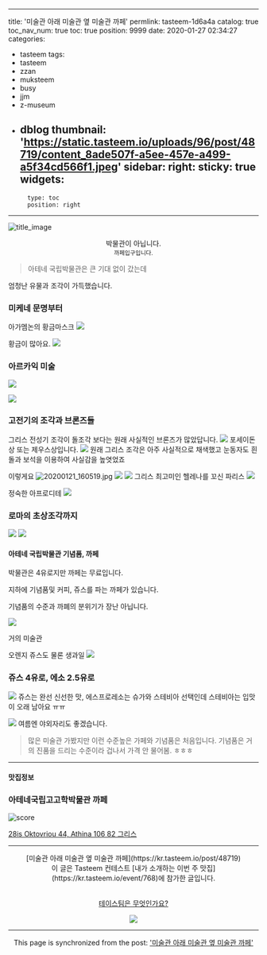 
---
title: '미술관 아래 미술관 옆 미술관 까페'
permlink: tasteem-1d6a4a
catalog: true
toc_nav_num: true
toc: true
position: 9999
date: 2020-01-27 02:34:27
categories:
- tasteem
tags:
- tasteem
- zzan
- muksteem
- busy
- jjm
- z-museum
- dblog
thumbnail: 'https://static.tasteem.io/uploads/96/post/48719/content_8ade507f-a5ee-457e-a499-a5f34cd566f1.jpeg'
sidebar:
    right:
        sticky: true
widgets:
    -
        type: toc
        position: right
---


![title_image](https://static.tasteem.io/uploads/96/post/48719/content_8ade507f-a5ee-457e-a499-a5f34cd566f1.jpeg)
<br/>

<center>박물관이 아닙니다.</center>
<center><sup> 까페입구입니다.</sup></center>

> 아테네 국립박물관은 큰 기대 없이 갔는데

엄청난 유물과 조각이 가득했습니다.
### 미케네 문명부터
아가멤논의 황금마스크
![](https://cdn.steemitimages.com/DQmdFNFNAgDz8Q4dn6VAZS4QG7BDQaWDiiZ3DrLE5Fw5vZC/image.png)

황금이 많아요.
![](https://cdn.steemitimages.com/DQmXutHLuVBPD75tDRfd4w2DH3kTwVPUSeXD37wki5eWaW4/image.png)

### 아르카익 미술
![](https://cdn.steemitimages.com/DQmSu7KpwR1xFoj1HHANk7y5z73opgV9Dbxqri6LYCjNRz1/image.png)

![](https://cdn.steemitimages.com/DQmTD3bCJfFZ7UHb6ixpMaKWcqog3HVussJcuC3QDNqpNnN/image.png)

### 고전기의 조각과 브론즈들

그리스 전성기 조각이 돌조각 보다는 원래 사실적인 브론즈가 많았답니다.
![](https://cdn.steemitimages.com/DQmdukBVGbcGgHqzBqarNsjw1yhG9WnsCAYmPxRXXCaayDW/image.png)
포세이돈상 또는 제우스상입니다. 
![](https://cdn.steemitimages.com/DQmWSRFwFFqAxgWiHRAD961nqBKM9cSyLRBCHGmYs8RqtEo/image.png)
원래 그리스 조각은 아주 사실적으로 채색했고 눈동자도 흰돌과 보석을 이용하여 사실감을 높엿었죠

이렇게요
![20200121_160519.jpg](https://cdn.steemitimages.com/DQmQ9DnrFXCoedd7We6xW2PLutFvejxRUmDZLVPq8uHuh9z/20200121_160519.jpg)
![](https://cdn.steemitimages.com/DQmdHLB7BpV2Si6eRVFEwuSVa5wJQWUEN6Y52L5L7D7UTX7/image.png)
![](https://cdn.steemitimages.com/DQmSbhkXwt2SDcLww92yAqxM79Yb2i5ZcvNvtAHCTAgQ1wM/image.png) 그리스 최고미인 헬레나를 꼬신 파리스
![](https://cdn.steemitimages.com/DQmPhgdWd9Xzq8edLJhdKwQ5n3r9X47Wjs1FVUtVD89mxUQ/image.png)

정숙한 아프로디테
![](https://cdn.steemitimages.com/DQmV4uGbkChonSQhKZDAFBANUQ3qhasC2jQU8KkkREWshcD/image.png)

### 로마의 초상조각까지
![](https://cdn.steemitimages.com/DQmTss3aMFfdMi5qnj8jXjzE4S6cgwFV49gLEPpZh5d3xkp/image.png)
![](https://cdn.steemitimages.com/DQmYnMVQ5y5JhEDzXQjHVdT8RGmpskBy8iAY2NtuEXi5YwD/image.png)

#### 아테네 국립박물관 기념품, 까페

박물관은 4유로지만
까페는 무료입니다.

지하에 기념품및 커피, 쥬스를 파는 까페가 있습니다.

기념품의 수준과
까폐의 분위기가 장난 아닙니다.


![](https://cdn.steemitimages.com/DQmVLDYr9DvhCGgGcYyNPzLy6hQ6uESsmRsWhgX19WPGApN/image.png)

거의 미술관

오렌지 쥬스도 물론 생과일
![](https://cdn.steemitimages.com/DQmPB4gTCBrpPUKxU1Ja8EsmDt6zU93aokZb9L1Jw9mc6kr/image.png)

###  쥬스 4유로, 에소 2.5유로

![](https://cdn.steemitimages.com/DQmcfSsEpvHK2jJKNSnRrWwWWtYrTL9ckuBymKUdZV91iT7/image.png)
쥬스는 완선 신선한 맛,  에스프로레소는 슈가와 스테비아 선택인데
스테비아는 입맛이 오래 남아요 ㅠㅠ

![](https://cdn.steemitimages.com/DQmWDWjokhc3iBPgfL7A8UDT7GGfQkGxztdrAgBWhhcfVHU/image.png)
여름엔 야외자리도 좋겠습니다.
 > 많은 미술관 가봤지만 이런  수준높은 가페와 기념품은 처음입니다.
기념품은 거의 진품을 드리는 수준이라 겁나서 가격 안 물어봄. ㅎㅎㅎ
 
---------------------
#### 맛집정보
### 아테네국립고고학박물관 까페
![score](https://static.tasteem.io/images/steem/2Crowns.png)

[28is Oktovriou 44, Athina 106 82 그리스](https://kr.tasteem.io/post/48719#map)

-----------------------------------------
<center>[미술관 아래 미술관 옆 미술관 까페](https://kr.tasteem.io/post/48719)
<br/>이 글은 Tasteem 컨테스트
 [내가 소개하는  이번 주 맛집](https://kr.tasteem.io/event/768)에 참가한 글입니다.

<br/>[테이스팀은 무엇인가요?](https://kr.tasteem.io/about)

![](https://cdn.steemitimages.com/DQmQaaLAmCXTxF5wwm4gCXHGzgRpQJ79z7KtbmSPZumyC4Q/image.png)

- - -

This page is synchronized from the post: ['미술관 아래 미술관 옆 미술관 까페'](https://steemit.com/@raah/tasteem-1d6a4a)
